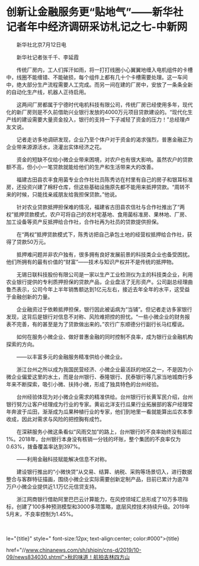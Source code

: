 # 创新让金融服务更“贴地气”——新华社记者年中经济调研采访札记之七-中新网

　　新华社北京7月12日电　

　　新华社记者张千千、李延霞

　　传统厂房内，工人们挥汗如雨，将一打打线圈小心翼翼地缠入电机组件的卡槽中，线圈不能缠错、不能破损，每个组件上都有几十个卡槽需要处理。这一车间中，绝大部分生产流程需要人工完成。而另一间在建的厂房中，安放了一条条全新的自动化生产线，机器人正待启用。

　　这两间厂房都属于宁德时代电机科技有限公司，传统厂房已经使用多年，现代化的新厂房则是不久前借助兴业银行发放的4000万元项目贷款建设的。“现代化生产线的建设需要大量资金投入，银行的支持一下子减轻了资金的压力！”总经理卢友文说。

　　记者走访多地调研发现，企业乃至个体户对于资金的渴求强烈，普惠金融正为企业带来源源活水，浇灌出实体经济之花。

　　资金的短缺不仅给小微企业带来困境，对农户也有很大影响。虽然农户的贷款额不高，但小小一笔贷款就能给他们的生产和生活带来大的改善。

　　福建古田县农丰食用菌专业合作社社员陈秀访在村里有自己的房子和银耳标准房，还投资兴建了棉籽仓库，但这些基础设施原先都不能用来抵押贷款。“周转不来的时候，只能找亲戚朋友给我担保贷款。”他说。

　　针对农业贷款抵押担保难的情况，福建省古田县农信社与合作社推出了“两权”抵押贷款模式，农户可将自己的农村宅基地、食用菌标准房、果林地、厂房、加工设备等资产反抵押给合作社，合作社再为社员的贷款提供担保。

　　在“两权”抵押贷款模式下，陈秀访把自己承包土地的经营权抵押给合作社，获得了贷款50万元。

　　抵押难问题并非农户独有，很多拥有良好发展前景的科技类企业也备受困扰。他们所拥有的最有价值的“财富”——技术与知识产权并不是传统的抵押物。

　　无锡日联科技股份有限公司是一家以生产工业检测仪为主的科技类企业，利用农业银行提供的专利质押担保的贷款产品，企业盘活了无形资产。公司副总经理曲鲁杰表示，公司今年上半年销售额达到1亿元左右，接近去年全年的水平，这受益于金融创新的力量。

　　企业融资过于依赖抵押担保，银行因此被诟病为“当铺”。但记者走访多家银行发现，这背后是银行对信息不对称、风险难把控的担忧。“一些小微企业的财务报表不完善，有的甚至是为了贷款做出来的。”农行广东顺德分行副行长马红樱说。

　　如何在服务小微企业、做好普惠金融的同时控制不良率，成为银行业金融机构探索的方向。

　　——以丰富多元的金融服务精准供给小微企业。

　　浙江台州之所以成为我国民营经济、小微企业最活跃的地区之一，不是因为小微企业偏爱这里的水土，而是台州银行、泰隆银行、民泰银行等几家当地城商行多年来不断探索，吸引小微、扶持小微，形成了独具特色的台州经验。

　　台州经验体现为对小微企业需求的精准供给。台州银行行长黄军民介绍，台州银行努力让客户经理成为行业的专家。黄岩北洋支行瓜果行业拓展部的客户经理常年奔波于瓜田，渐渐成为瓜果种植行业的专家，他们到地里一看就能算出瓜农本季收成，因此对需求与风险的把控胸有成竹。

　　在深耕服务小微这条看似“风雨交加”的路上，台州银行的不良率始终没有超过1%。2018年，台州银行本身没有核销一分钱的坏账，整个集团的不良率仅为0.63%，拨备覆盖率达到397%。

　　——利用金融科技赋能解决信息不对称。

　　建设银行推出的“小微快贷”从交易、结算、纳税、采购等场景切入，进行数据整合与客群特征描画，围绕小微企业实际需要创新定制产品，目前已累计为逾78万户小微企业提供近1.1万亿元信贷支持。

　　浙江网商银行借助阿里巴巴云计算能力，在风控领域汇总形成了10万多项指标，创建了100多种预测模型和3000多项策略，底层风控技术持续升级。2019年5月末，不良率控制为1.45%。

　　

le="{title}" style=" font-size:12px; text-align:center; color:#000">{title}

href="//www.chinanews.com/sh/shipin/cns-d/2019/10-09/news834030.shtml">秋的味道！航拍吉林四方山
